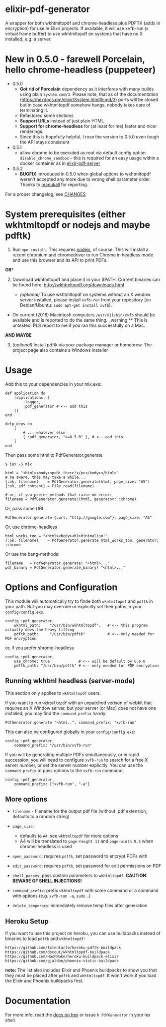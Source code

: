 # elixir-pdf-generator

A wrapper for both wkhtmltopdf and chrome-headless plus PDFTK (adds in
encryption) for use in Elixir projects. If available, it will use xvfb-run (x
virtual frame buffer) to use wkhtmltopdf on systems that have no X installed,
e.g. a server.

# New in 0.5.0 - farewell Porcelain, hello chrome-headless (puppeteer)

  - 0.5.0
    - **Got rid of Porcelain** dependency as it interferes with many builds using
      plain `System.cmd/3`. Please note, that as of the documentation
      (https://hexdocs.pm/elixir/System.html#cmd/3) ports will be closed but in
      case wkhtmltopdf somehow hangs, nobody takes care of terminating it.
    - Refactored some sections
    - **Support URLs** instead of just plain HTML
    - **Support for chrome-headless** for (at least for me) faster and nicer renderings.
    - Since this is hopefully helpful, I rose the version to 0.5.0 even tough
      the API stays consistent
  - 0.5.1
    - allow chrome to be executed as root via default config option
      `disable_chrome_sandbox` – this is required for an easy usage within a
      docker container as in
      [elixir-pdf-server](https://github.com/gutschilla/elixir-pdf-server)
  - 0.5.2
    - **BUGFIX** introduced in 0.5.0 when global options to wkhtmltopdf weren't
      accepted any more due to wrong shell parameter order. Thanks to
      [manukall](https://github.com/manukall) for reporting.

For a proper changelog, see [CHANGES](CHANGES.md)

# System prerequisites (either wkhtmltopdf or nodejs and maybe pdftk)

1. Run `npm install`. This requires [nodejs](https://nodejs.org), of course.
   This will install a recent chromium and chromedriver to run Chrome in
   headless mode and use this browser and its API to print PDFs.

**OR***

2. Download wkhtmltopdf and place it in your $PATH. Current binaries can be
   found here: http://wkhtmltopdf.org/downloads.html
   
   * _(optional)_ To use wkhtmltopdf on systems without an X window server
     installed, please install `xvfb-run` from your repository (on
     Debian/Ubuntu: `sudo apt-get install xvfb`).

  * On current (2018) Macintosh computers `/usr/X11/bin/xvfb` should be
    available and is reported to do the same thing. _warning:** This is untested.
    PLS report to me if you ran this successfully on a Mac.

**AND MAYBE**

3. _(optional)_ Install pdftk via your package manager or homebrew. The project
   page also contains a Windows installer

# Usage

Add this to your dependencies in your mix.exs:

    def application do
        [applications: [
            :logger, 
            :pdf_generator # <-- add this
        ]]
    end
    
    defp deps do
        [
            # ... whatever else
            { :pdf_generator, ">=0.5.0" }, # <-- and this
        ]
    end

Then pass some html to PdfGenerator.generate

```
$ iex -S mix

html = "<html><body><p>Hi there!</p></body></html>"
# be aware, this may take a while...
{:ok, filename}    = PdfGenerator.generate(html, page_size: "A5")
{:ok, pdf_content} = File.read(filename) 

# or, if you prefer methods that raise on error:
filename = PdfGenerator.generate!(html, generator: :chrome)
```

Or, pass some URL

```
PdfGenerator.generate {:url, "http://google.com"}, page_size: "A5"
```

Or, use chrome-headless

```
html_works_too = "<html><body><h1>Minimalism!"
{:ok, filename}    = PdfGenerator.generate html_works_too, generator: :chrome
```

Or use the bang-methods:

```
filename   = PdfGenerator.generate! "<html>..."
pdf_binary = PdfGenerator.generate_binary! "<html>..."
```

# Options and Configuration

This module will automatically try to finde both `wkhtmltopdf` and `pdftk` in
your path. But you may override or explicitly set their paths in your
`config/config.exs`. 

```
config :pdf_generator,
    wkhtml_path:    "/usr/bin/wkhtmltopdf",   # <-- this program actually does the heavy lifting
    pdftk_path:     "/usr/bin/pdftk"          # <-- only needed for PDF encryption
```
 
or, if you prefer shrome-headless

```
config :pdf_generator,
    use_chrome: true             # <-- will be default by 0.6.0 
    pdftk_path: "/usr/bin/pdftk" # <-- only needed for PDF encryption
```

## Running wkhtml headless (server-mode)

This section only applies to `wkhtmltopdf` users.

If you want to run `wkhtmltopdf` with an unpatched verison of webkit that requires
an X Window server, but your server (or Mac) does not have one installed,
you may find the `command_prefix` handy:

```
PdfGenerator.generate "<html..", command_prefix: "xvfb-run" 
```

This can also be configured globally in your `config/config.exs`:

```
config :pdf_generator,
    command_prefix: "/usr/bin/xvfb-run"
```

If you will be generating multiple PDFs simultaneously, or in rapid succession,
you will need to configure `xvfb-run` to search for a free X server number,
or set the server number explicitly. You can use the `command_prefix` to pass
options to the `xvfb-run` command.

```
config :pdf_generator,
    command_prefix: ["xvfb-run", "-a"]
```

## More options

- `filename` - filename for the output pdf file (without .pdf extension, defaults to a random string)

- `page_size`:        
  * defaults to `A4`, see `wkhtmltopdf` for more options 
  * A4 will be translated to `page-height 11` and `page-width 8.5` when
    chrome-headless is used

- `open_password`:    requires `pdftk`, set password to encrypt PDFs with

- `edit_password`:    requires `pdftk`, set password for edit permissions on PDF

- `shell_params`:     pass custom parameters to `wkhtmltopdf`. **CAUTION: BEWARE OF SHELL INJECTIONS!** 

- `command_prefix`:   prefix `wkhtmltopdf` with some command or a command with options
                      (e.g. `xvfb-run -a`, `sudo` ..)
                      
- `delete_temporary`: immediately remove temp files after generation

## Heroku Setup

If you want to use this project on heroku, you can use buildpacks instead of binaries
to load `pdftk` and `wkhtmltopdf`:
```
https://github.com/fxtentacle/heroku-pdftk-buildpack
https://github.com/dscout/wkhtmltopdf-buildpack
https://github.com/HashNuke/heroku-buildpack-elixir
https://github.com/gjaldon/phoenix-static-buildpack
```

__note:__ The list also includes Elixir and Phoenix buildpacks to show you that they
must be placed after `pdftk` and `wkhtmltopdf`. It won't work if you load the 
Elixir and Phoenix buildpacks first.

# Documentation

For more info, read the [docs on hex](http://hexdocs.pm/pdf_generator) or issue
`h PdfGenerator` in your iex shell.
